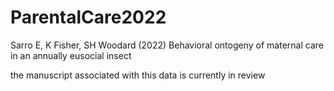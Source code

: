 # ParentalCare2022
Sarro E, K Fisher, SH Woodard (2022) Behavioral ontogeny of maternal care in an annually eusocial insect

the manuscript associated with this data is currently in review

